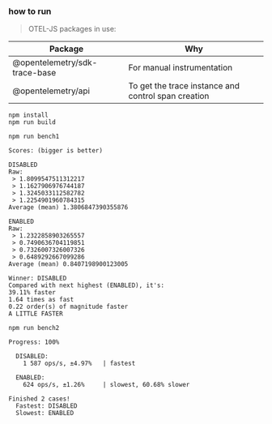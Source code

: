 ### how to run

> OTEL-JS packages in use:

| Package | Why |
| ----------- | ----------- |
| @opentelemetry/sdk-trace-base | For manual instrumentation  |
| @opentelemetry/api | To get the trace instance and control span creation |

```
npm install
npm run build
```

```
npm run bench1
```

```console
Scores: (bigger is better)

DISABLED
Raw:
 > 1.8099547511312217
 > 1.1627906976744187
 > 1.3245033112582782
 > 1.2254901960784315
Average (mean) 1.3806847390355876

ENABLED
Raw:
 > 1.2322858903265557
 > 0.7490636704119851
 > 0.7326007326007326
 > 0.6489292667099286
Average (mean) 0.8407198900123005

Winner: DISABLED
Compared with next highest (ENABLED), it's:
39.11% faster
1.64 times as fast
0.22 order(s) of magnitude faster
A LITTLE FASTER
```

```
npm run bench2
```

```console
Progress: 100%

  DISABLED:
    1 587 ops/s, ±4.97%   | fastest

  ENABLED:
    624 ops/s, ±1.26%     | slowest, 60.68% slower

Finished 2 cases!
  Fastest: DISABLED
  Slowest: ENABLED
```